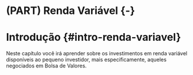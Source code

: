 # (PART) Renda Variável {-}

# Introdução {#intro-renda-variavel}

Neste capítulo você irá aprender sobre os investimentos em renda variável disponíveis ao pequeno investidor, mais especificamente, aqueles negociados em Bolsa de Valores.

